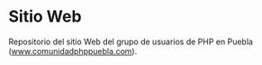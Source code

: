 # Sitio Web

Repositorio del sitio Web del grupo de usuarios de PHP en Puebla
(www.comunidadphppuebla.com).
